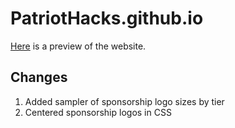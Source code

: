 # PatriotHacks.github.io
[Here](https://htmlpreview.github.io/?https://github.com/PatriotHacks/PatriotHacks.github.io/blob/small-edits/index.html) is a preview of the website.

## Changes
1. Added sampler of sponsorship logo sizes by tier
2. Centered sponsorship logos in CSS


